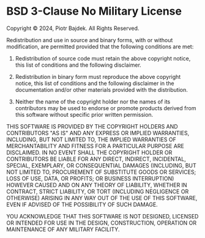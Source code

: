 # BSD 3-Clause No Military License

Copyright © 2024, Piotr Bajdek. All Rights Reserved.

Redistribution and use in source and binary forms, with or without modification, are permitted provided that the following conditions are met:

1. Redistribution of source code must retain the above copyright notice, this list of conditions and the following disclaimer.

2. Redistribution in binary form must reproduce the above copyright notice, this list of conditions and the following disclaimer in the documentation and/or other materials provided with the distribution.

3. Neither the name of the copyright holder nor the names of its contributors may be used to endorse or promote products derived from this software without specific prior written permission.

THIS SOFTWARE IS PROVIDED BY THE COPYRIGHT HOLDERS AND CONTRIBUTORS "AS IS" AND ANY EXPRESS OR IMPLIED WARRANTIES, INCLUDING, BUT NOT LIMITED TO, THE IMPLIED WARRANTIES OF MERCHANTABILITY AND FITNESS FOR A PARTICULAR PURPOSE ARE DISCLAIMED. IN NO EVENT SHALL THE COPYRIGHT HOLDER OR CONTRIBUTORS BE LIABLE FOR ANY DIRECT, INDIRECT, INCIDENTAL, SPECIAL, EXEMPLARY, OR CONSEQUENTIAL DAMAGES (INCLUDING, BUT NOT LIMITED TO, PROCUREMENT OF SUBSTITUTE GOODS OR SERVICES; LOSS OF USE, DATA, OR PROFITS; OR BUSINESS INTERRUPTION) HOWEVER CAUSED AND ON ANY THEORY OF LIABILITY, WHETHER IN CONTRACT, STRICT LIABILITY, OR TORT (INCLUDING NEGLIGENCE OR OTHERWISE) ARISING IN ANY WAY OUT OF THE USE OF THIS SOFTWARE, EVEN IF ADVISED OF THE POSSIBILITY OF SUCH DAMAGE.

YOU ACKNOWLEDGE THAT THIS SOFTWARE IS NOT DESIGNED, LICENSED OR INTENDED FOR USE IN THE DESIGN, CONSTRUCTION, OPERATION OR MAINTENANCE OF ANY MILITARY FACILITY.
